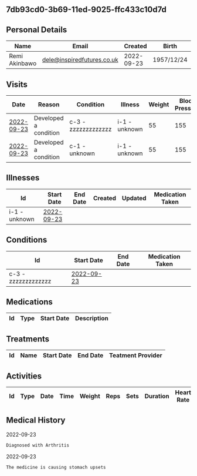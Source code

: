 
## 7db93cd0-3b69-11ed-9025-ffc433c10d7d

## Personal Details

| Name | Email | Created | Birth | Gender | Height |
| ---- | ----- | ------- | ----- | ------ | ------ |
| Remi Akinbawo| <dele@inspiredfutures.co.uk> | 2022-09-23   | 1957/12/24| Female | 5/7 |

## Visits

| Date | Reason | Condition | Illness | Weight | Blood Pressure | Communication | 
| ---- | ------ | --------- | ------- | ------ | -------------- | ------------- | 
| <a href="https://github.com/project-deserve/clinic-alpha-one/issues/71">2022-09-23</a>| Developed a condition | c-3 - zzzzzzzzzzzzz    | i-1 - unknown  | 55 | 155          | [video-conference](https://pade.chat:5443/ofmeet/7db93cd0-3b69-11ed-9025-ffc433c10d7d-71)       | 
| <a href="https://github.com/project-deserve/clinic-alpha-one/issues/72">2022-09-23</a> | Developed a condition | c-1 - unknown | i-1 - unknown | 55 | 155 | [video-conference](https://pade.chat:5443/ofmeet/7db93cd0-3b69-11ed-9025-ffc433c10d7d-72) |
## Illnesses

| Id    | Start Date | End Date | Created | Updated | Medication Taken | 
| ---   | ---------- | -------- | ------- | ------- | ---------------- | 
| i-1 - unknown| <a href="https://github.com/project-deserve/clinic-alpha-one/issues/71">2022-09-23</a>      |          |         |         |                  | 

## Conditions

| Id    | Start Date | End Date | Medication Taken | 
| ---   | ---------- | -------- | ---------------- | 
| c-3 - zzzzzzzzzzzzz| <a href="https://github.com/project-deserve/clinic-alpha-one/issues/71">2022-09-23</a>      |          |                  | 

## Medications

| Id  | Type | Start Date | Description | 
| --- | ---- | ---------- | ----------- | 

## Treatments

| Id  | Name | Start Date | End Date | Teatment Provider | 
| --- | ---- | ---------- | -------- | ----------------- | 

## Activities

| Id  | Type | Date | Time | Weight | Reps | Sets | Duration | Heart Rate | Calories Burned | 
| --- | ---- | ---- | ---- | ------ | ---- | ---- | -------- | ---------- | --------------- | 

## Medical History

2022-09-23
```markdown
Diagnosed with Arthritis
```

2022-09-23
```markdown
The medicine is causing stomach upsets
```